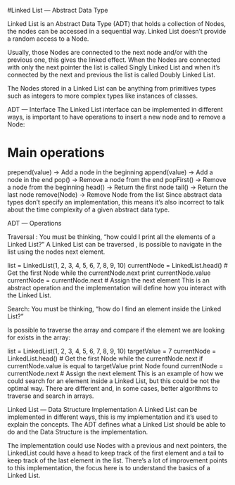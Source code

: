 #Linked List — Abstract Data Type

Linked List is an Abstract Data Type (ADT) that holds a collection of Nodes, the nodes can be accessed in a sequential way. Linked List doesn’t provide a random access to a Node.

Usually, those Nodes are connected to the next node and/or with the previous one, this gives the linked effect. When the Nodes are connected with only the next pointer the list is called Singly Linked List and when it’s connected by the next and previous the list is called Doubly Linked List.

The Nodes stored in a Linked List can be anything from primitives types such as integers to more complex types like instances of classes.

ADT — Interface
The Linked List interface can be implemented in different ways, is important to have operations to insert a new node and to remove a Node:

# Main operations
prepend(value)        -> Add a node in the beginning
append(value)         -> Add a node in the end
pop()                 -> Remove a node from the end
popFirst()            -> Remove a node from the beginning
head()                -> Return the first node
tail()                -> Return the last node
remove(Node)          -> Remove Node from the list
Since abstract data types don’t specify an implementation, this means it’s also incorrect to talk about the time complexity of a given abstract data type.

ADT — Operations

Traversal : You must be thinking, “how could I print all the elements of a Linked List?”
A Linked List can be traversed , is possible to navigate in the list using the nodes next element.

list = LinkedList(1, 2, 3, 4, 5, 6, 7, 8, 9, 10)
currentNode = LinkedList.head()    # Get the first Node
while the currentNode.next
    print currentNode.value
    currentNode = currentNode.next     # Assign the next element
This is an abstract operation and the implementation will define how you interact with the Linked List.

Search: You must be thinking, “how do I find an element inside the Linked List?”

Is possible to traverse the array and compare if the element we are looking for exists in the array:

list = LinkedList(1, 2, 3, 4, 5, 6, 7, 8, 9, 10)
targetValue = 7
currentNode = LinkedList.head()    # Get the first Node
while the currentNode.next
    if currentNode.value is equal to targetValue
        print Node found
    currentNode = currentNode.next     # Assign the next element
This is an example of how we could search for an element inside a Linked List, but this could be not the optimal way. There are different and, in some cases, better algorithms to traverse and search in arrays.

Linked List — Data Structure
Implementation
A Linked List can be implemented in different ways, this is my implementation and it’s used to explain the concepts. The ADT defines what a Linked List should be able to do and the Data Structure is the implementation.

The implementation could use Nodes with a previous and next pointers, the LinkedList could have a head to keep track of the first element and a tail to keep track of the last element in the list. There’s a lot of improvement points to this implementation, the focus here is to understand the basics of a Linked List.